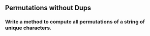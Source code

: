 ## Permutations without Dups
### Write a method to compute all permutations of a string of unique characters.